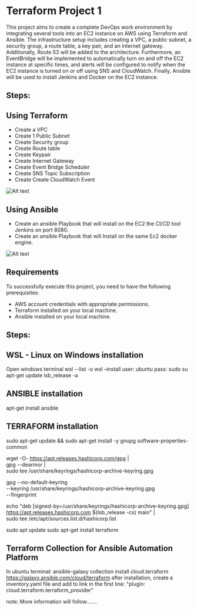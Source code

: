 # Terraform Project 1

This project aims to create a complete DevOps work environment by integrating several tools into an EC2 instance on AWS using Terraform and Ansible. The infrastructure setup includes creating a VPC, a public subnet, a security group, a route table, a key pair, and an internet gateway. Additionally, Route 53 will be added to the architecture. Furthermore, an EventBridge will be implemented to automatically turn on and off the EC2 instance at specific times, and alerts will be configured to notify when the EC2 instance is turned on or off using SNS and CloudWatch. Finally, Ansible will be used to install Jenkins and Docker on the EC2 instance.

## Steps:

## Using Terraform
- Create a VPC
- Create 1 Public Subnet
- Create Security group
- Create Route table
- Create Keypair
- Create Internet Gateway
- Create Event Bridge Scheduler
- Create SNS Topic Subscription
- Create Create CloudWatch Event

![Alt text](http://abraham.bylch.com/img/terraform_ansible_module.png "terraform")

## Using Ansible
- Create an ansible Playbook that will install on the EC2 the CI/CD tool Jenkins on port 8080.
- Create an ansible Playbook that will Install on the same Ec2 docker engine.

![Alt text](http://abraham.bylch.com/img/sns_topic_ec2_state.PNG "ansible")

## Requirements

To successfully execute this project, you need to have the following prerequisites:

- AWS account credentials with appropriate permissions.
- Terraform installed on your local machine.
- Ansible installed on your local machine.

## Steps:

## WSL - Linux on Windows installation
Open windows terminal
wsl --list -o
wsl –install
user: ubuntu
pass:
sudo su
apt-get update
lsb_release -a

## ANSIBLE installation
apt-get install ansible

## TERRAFORM installation
sudo apt-get update && sudo apt-get install -y gnupg software-properties-common

wget -O- https://apt.releases.hashicorp.com/gpg | \
gpg --dearmor | \
sudo tee /usr/share/keyrings/hashicorp-archive-keyring.gpg

gpg --no-default-keyring \
--keyring /usr/share/keyrings/hashicorp-archive-keyring.gpg \
--fingerprint

echo "deb [signed-by=/usr/share/keyrings/hashicorp-archive-keyring.gpg] \
https://apt.releases.hashicorp.com $(lsb_release -cs) main" | \
sudo tee /etc/apt/sources.list.d/hashicorp.list

sudo apt update
sudo apt-get install terraform


## Terraform Collection for Ansible Automation Platform
In ubuntu terminal:
ansible-galaxy collection install cloud.terraform
https://galaxy.ansible.com/cloud/terraform
after installation, create a inventory.yaml file and add to link in the first line: "plugin: cloud.terraform.terraform_provider"


note: More information will follow....... 